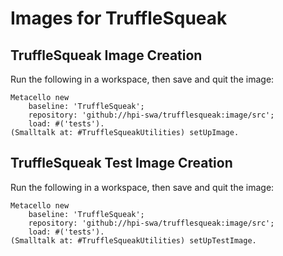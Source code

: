 # Images for TruffleSqueak

## TruffleSqueak Image Creation

Run the following in a workspace, then save and quit the image:

```smalltalk
Metacello new
    baseline: 'TruffleSqueak';
    repository: 'github://hpi-swa/trufflesqueak:image/src';
    load: #('tests').
(Smalltalk at: #TruffleSqueakUtilities) setUpImage.
```

## TruffleSqueak Test Image Creation

Run the following in a workspace, then save and quit the image:

```smalltalk
Metacello new
    baseline: 'TruffleSqueak';
    repository: 'github://hpi-swa/trufflesqueak:image/src';
    load: #('tests').
(Smalltalk at: #TruffleSqueakUtilities) setUpTestImage.
```

